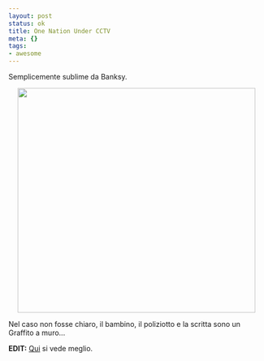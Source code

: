 ```yaml
--- 
layout: post
status: ok
title: One Nation Under CCTV
meta: {}
tags: 
- awesome
---
```

Semplicemente sublime da Banksy.  
  
<center>
<img src="http://fast.mgpf.it//banksy2cctvspl_468x443.jpg" alt="" title="Bansky CCTV" width="468" height="443" class="alignleft size-full wp-image-649" />
</center>  
  
Nel caso non fosse chiaro, il bambino, il poliziotto e la scritta sono un Graffito a muro...  
 
**EDIT:** [Qui](http://www.flickr.com/photos/herschell/2412494935/) si vede meglio.  